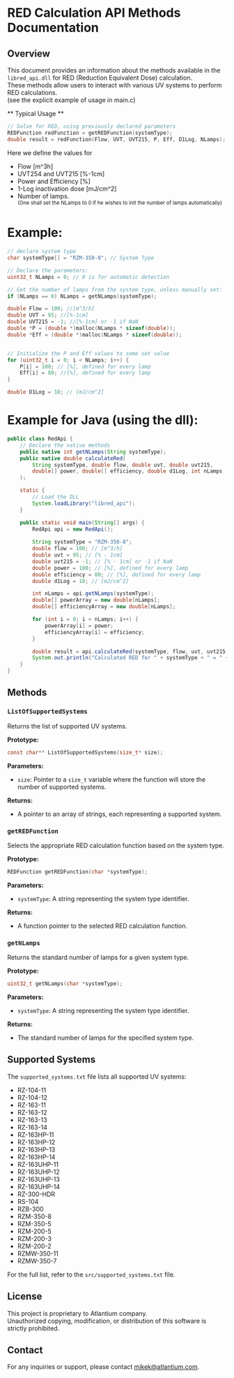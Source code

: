 
# RED Calculation API Methods Documentation

## Overview

This document provides an information about the methods available in the `libred_api.dll` for RED (Reduction Equivalent Dose) calculation. 
<br>These methods allow users to interact with various UV systems to perform RED calculations.
<br>(see the explicit example of usage in main.c)

** Typical Usage **
```c
// Solve for RED, using previously declared parameters
REDFunction redFunction = getREDFunction(systemType);
double result = redFunction(Flow, UVT, UVT215, P, Eff, D1Log, NLamps);
```
Here we define the values for 
- Flow [m^3h] 
- UVT254 and UVT215 [%-1cm]
- Power and Efficiency [%]
- 1-Log inactivation dose [mJ/cm^2] 
- Number of lamps.
<br><sup>(One shall set the NLamps to 0 if he wishes to init the number of lamps automatically)</sup>

# Example:
```c
// declare system type
char systemType[] = "RZM-350-8"; // System Type

// Declare the parameters:
uint32_t NLamps = 0; // 0 is for automatic detection

// Get the number of lamps from the system type, unless manually set:
if (NLamps == 0) NLamps = getNLamps(systemType);

double Flow = 100; //[m^3/h]
double UVT = 95; //[%-1cm]
double UVT215 = -1; //[%-1cm] or -1 if NaN
double *P = (double *)malloc(NLamps * sizeof(double));
double *Eff = (double *)malloc(NLamps * sizeof(double));


// Initialize the P and Eff values to some set value
for (uint32_t i = 0; i < NLamps; i++) {
	P[i] = 100; // [%], defined for every lamp
	Eff[i] = 80; //[%], defined for every lamp
}

double D1Log = 18; // [mJ/cm^2]
```

# Example for Java (using the dll):
```java
public class RedApi {
    // Declare the native methods
    public native int getNLamps(String systemType);
    public native double calculateRed(
        String systemType, double flow, double uvt, double uvt215, 
        double[] power, double[] efficiency, double d1Log, int nLamps
    );

    static {
        // Load the DLL
        System.loadLibrary("libred_api");
    }

    public static void main(String[] args) {
        RedApi api = new RedApi();
        
        String systemType = "RZM-350-8";
        double flow = 100; // [m^3/h]
        double uvt = 95; // [% - 1cm]
        double uvt215 = -1; // [% - 1cm] or -1 if NaN
        double power = 100; // [%], defined for every lamp
        double efficiency = 80; // [%], defined for every lamp
        double d1Log = 18; // [mJ/cm^2]

        int nLamps = api.getNLamps(systemType);
        double[] powerArray = new double[nLamps];
        double[] efficiencyArray = new double[nLamps];

        for (int i = 0; i < nLamps; i++) {
            powerArray[i] = power;
            efficiencyArray[i] = efficiency;
        }

        double result = api.calculateRed(systemType, flow, uvt, uvt215, powerArray, efficiencyArray, d1Log, nLamps);
        System.out.println("Calculated RED for " + systemType + " = " + result);
    }
}

```

## Methods

### `ListOfSupportedSystems`

Returns the list of supported UV systems.

**Prototype:**
```c
const char** ListOfSupportedSystems(size_t* size);
```

**Parameters:**
- `size`: Pointer to a `size_t` variable where the function will store the number of supported systems.

**Returns:**
- A pointer to an array of strings, each representing a supported system.

### `getREDFunction`

Selects the appropriate RED calculation function based on the system type.

**Prototype:**
```c
REDFunction getREDFunction(char *systemType);
```

**Parameters:**
- `systemType`: A string representing the system type identifier.

**Returns:**
- A function pointer to the selected RED calculation function.

### `getNLamps`

Returns the standard number of lamps for a given system type.

**Prototype:**
```c
uint32_t getNLamps(char *systemType);
```

**Parameters:**
- `systemType`: A string representing the system type identifier.

**Returns:**
- The standard number of lamps for the specified system type.

## Supported Systems

The `supported_systems.txt` file lists all supported UV systems:

- RZ-104-11
- RZ-104-12
- RZ-163-11
- RZ-163-12
- RZ-163-13
- RZ-163-14
- RZ-163HP-11
- RZ-163HP-12
- RZ-163HP-13
- RZ-163HP-14
- RZ-163UHP-11
- RZ-163UHP-12
- RZ-163UHP-13
- RZ-163UHP-14
- RZ-300-HDR
- RS-104
- RZB-300
- RZM-350-8
- RZM-350-5
- RZM-200-5
- RZM-200-3
- RZM-200-2
- RZMW-350-11
- RZMW-350-7

For the full list, refer to the `src/supported_systems.txt` file.

## License

This project is proprietary to Atlantium company. 
<br>Unauthorized copying, modification, or distribution of this software is strictly prohibited.

## Contact

For any inquiries or support, please contact [mikek@atlantium.com](mailto:mikek@atlantium.com).
